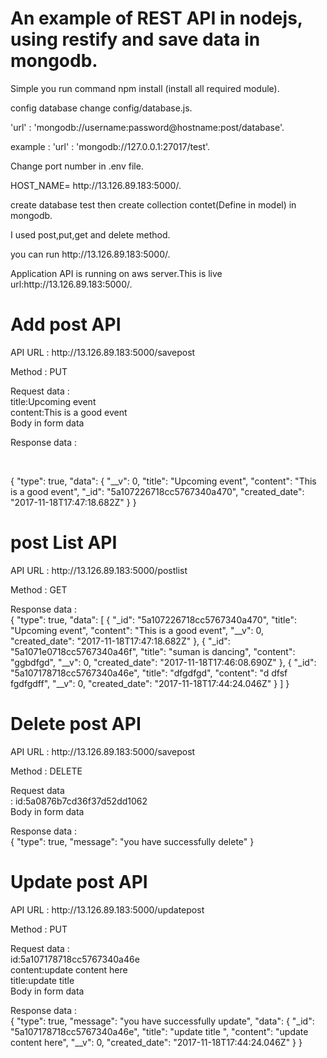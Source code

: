 # An example of REST API in nodejs, using restify and save data in mongodb.
<p>Simple you run command npm install (install all required module).</p>
<p>config database change config/database.js. </p>
<p>'url' : 'mongodb://username:password@hostname:post/database'. </p>
<p>example : 'url' : 'mongodb://127.0.0.1:27017/test'.</p>
<p>Change port number in .env file.</p>
<p>HOST_NAME= http://13.126.89.183:5000/. </p>
<p>create database test then create collection contet(Define in model) in mongodb.</p>
<p>I used post,put,get and delete method.</p>
<p>you can run http://13.126.89.183:5000/.</p>
<p>Application API is running on aws server.This is live url:http://13.126.89.183:5000/.</p>

<h1>Add post API</h1>
 <p>API URL : http://13.126.89.183:5000/savepost </p>
<p> Method : PUT
 <p>Request data  :<br/> title:Upcoming event<br/>
				 content:This is a good event <br/>
				 Body in form data</p>
<p>Response data :</p>
<br/>
<p> {
    "type": true,
    "data": {
        "__v": 0,
        "title": "Upcoming event",
        "content": "This is a good event",
        "_id": "5a107226718cc5767340a470",
        "created_date": "2017-11-18T17:47:18.682Z"
    }
}</p>
 <h1>post List  API</h1>
 <p>API URL : http://13.126.89.183:5000/postlist </p>
 <p>Method : GET</p>
<p>Response data :</br>{
    "type": true,
    "data": [
        {
            "_id": "5a107226718cc5767340a470",
            "title": "Upcoming event",
            "content": "This is a good event",
            "__v": 0,
            "created_date": "2017-11-18T17:47:18.682Z"
        },
        {
            "_id": "5a1071e0718cc5767340a46f",
            "title": "suman  is dancing",
            "content": "ggbdfgd",
            "__v": 0,
            "created_date": "2017-11-18T17:46:08.690Z"
        },
        {
            "_id": "5a107178718cc5767340a46e",
            "title": "dfgdfgd",
            "content": "d dfsf fgdfgdff",
            "__v": 0,
            "created_date": "2017-11-18T17:44:24.046Z"
        }
    ]
}</p>

<h1>Delete post API</h1>
 <p>API URL : http://13.126.89.183:5000/savepost </p>
 <p>Method : DELETE</p>
 <p>Request data </br> : id:5a0876b7cd36f37d52dd1062 <br/>
				 Body in form data</p>
<p>Response data :</br> {
    "type": true,
    "message": "you have successfully delete"
}</p>

<h1>Update post API</h1>
 <p>API URL : http://13.126.89.183:5000/updatepost</p>
 <p>Method : PUT</p>
 <p>Request data  :</br> id:5a107178718cc5767340a46e<br/>
				content:update content here<br/>
				title:update title <br/>
				 Body in form data</p>
<p>Response data :</br> {
    "type": true,
    "message": "you have successfully update",
    "data": {
        "_id": "5a107178718cc5767340a46e",
        "title": "update title ",
        "content": "update content here",
        "__v": 0,
        "created_date": "2017-11-18T17:44:24.046Z"
    }
}</p>
